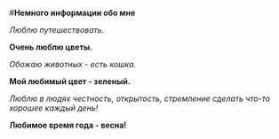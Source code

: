 #**Немного информации обо мне**

_Люблю путешествовать._

**Очень люблю цветы.**

_Обожаю животных - есть кошка._

**Мой любимый цвет - зеленый.**

_Люблю в людях честность, открытость, стремление сделать что-то хорошее каждый день!_

**Любимое время года - весна!**